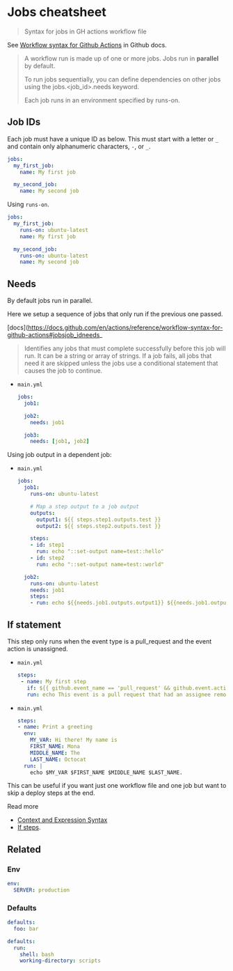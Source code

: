 # Jobs cheatsheet
> Syntax for jobs in GH actions workflow file

See [Workflow syntax for Github Actions](https://help.github.com/en/actions/reference/workflow-syntax-for-github-actions) in Github docs.

> A workflow run is made up of one or more jobs. Jobs run in **parallel** by default.
>
> To run jobs sequentially, you can define dependencies on other jobs using the jobs.<job_id>.needs keyword.
>
> Each job runs in an environment specified by runs-on.


## Job IDs

Each job must have a unique ID as below. This must start with a letter or `_` and contain only alphanumeric characters, `-`, or `_`.

```yaml
jobs:
  my_first_job:
    name: My first job

  my_second_job:
    name: My second job
```

Using `runs-on`.

```yaml
jobs:
  my_first_job:
    runs-on: ubuntu-latest
    name: My first job

  my_second_job:
    runs-on: ubuntu-latest
    name: My second job
```


## Needs

By default jobs run in parallel.

Here we setup a sequence of jobs that only run if the previous one passed.

[docs](https://docs.github.com/en/actions/reference/workflow-syntax-for-github-actions#jobsjob_idneeds_

> Identifies any jobs that must complete successfully before this job will run. It can be a string or array of strings. If a job fails, all jobs that need it are skipped unless the jobs use a conditional statement that causes the job to continue.

- `main.yml`
    ```yaml
    jobs:
      job1:

      job2:
        needs: job1

      job3:
        needs: [job1, job2]
    ```

Using job output in a dependent job:

- `main.yml`
    ```yaml
    jobs:
      job1:
        runs-on: ubuntu-latest

        # Map a step output to a job output
        outputs:
          output1: ${{ steps.step1.outputs.test }}
          output2: ${{ steps.step2.outputs.test }}

        steps:
        - id: step1
          run: echo "::set-output name=test::hello"
        - id: step2
          run: echo "::set-output name=test::world"

      job2:
        runs-on: ubuntu-latest
        needs: job1
        steps:
        - run: echo ${{needs.job1.outputs.output1}} ${{needs.job1.outputs.output2}}
    ```


## If statement

This step only runs when the event type is a pull_request and the event action is unassigned.

- `main.yml`
    ```yaml
    steps:
     - name: My first step
       if: ${{ github.event_name == 'pull_request' && github.event.action == 'unassigned' }}
       run: echo This event is a pull request that had an assignee removed.
    ```
- `main.yml`
    ```yaml
    steps:
    - name: Print a greeting
      env:
        MY_VAR: Hi there! My name is
        FIRST_NAME: Mona
        MIDDLE_NAME: The
        LAST_NAME: Octocat
      run: |
        echo $MY_VAR $FIRST_NAME $MIDDLE_NAME $LAST_NAME.
    ```

This can be useful if you want just one workflow file and one job but want to skip a deploy steps at the end.

Read more

- [Context and Expression Syntax](https://help.github.com/en/actions/reference/context-and-expression-syntax-for-github-actions) 
- [If steps](https://docs.github.com/en/actions/reference/workflow-syntax-for-github-actions#jobsjob_idsteps).


## Related

### Env

```yaml
env:
  SERVER: production
```

### Defaults

```yaml
defaults:
  foo: bar
```

```yaml
defaults:
  run:
    shell: bash
    working-directory: scripts
```
